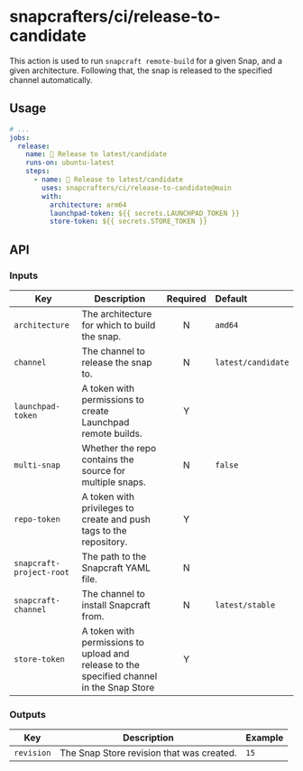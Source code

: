 # snapcrafters/ci/release-to-candidate

This action is used to run `snapcraft remote-build` for a given Snap, and a given architecture.
Following that, the snap is released to the specified channel automatically.

## Usage

```yaml
# ...
jobs:
  release:
    name: 🚢 Release to latest/candidate
    runs-on: ubuntu-latest
    steps:
      - name: 🚢 Release to latest/candidate
        uses: snapcrafters/ci/release-to-candidate@main
        with:
          architecture: arm64
          launchpad-token: ${{ secrets.LAUNCHPAD_TOKEN }}
          store-token: ${{ secrets.STORE_TOKEN }}
```

## API

### Inputs

| Key                      | Description                                                                               | Required | Default            |
| ------------------------ | ----------------------------------------------------------------------------------------- | :------: | :----------------- |
| `architecture`           | The architecture for which to build the snap.                                             |    N     | `amd64`            |
| `channel`                | The channel to release the snap to.                                                       |    N     | `latest/candidate` |
| `launchpad-token`        | A token with permissions to create Launchpad remote builds.                               |    Y     |                    |
| `multi-snap`             | Whether the repo contains the source for multiple snaps.                                  |    N     | `false`            |
| `repo-token`             | A token with privileges to create and push tags to the repository.                        |    Y     |
| `snapcraft-project-root` | The path to the Snapcraft YAML file.                                                      |    N     |                    |
| `snapcraft-channel`      | The channel to install Snapcraft from.                                                    |    N     | `latest/stable`    |
| `store-token`            | A token with permissions to upload and release to the specified channel in the Snap Store |    Y     |                    |

### Outputs

| Key        | Description                               | Example |
| ---------- | ----------------------------------------- | ------- |
| `revision` | The Snap Store revision that was created. | `15`    |
